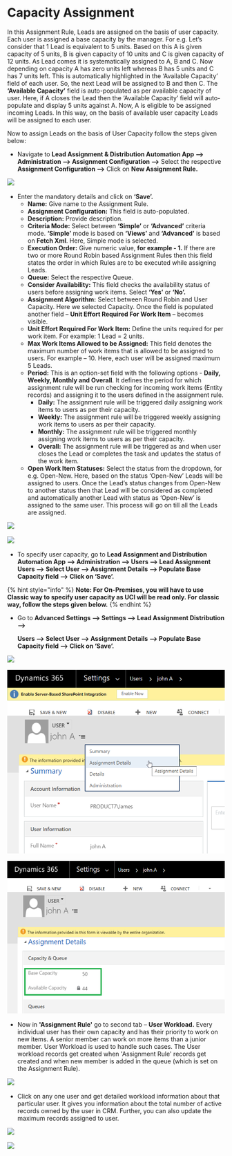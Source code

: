# Capacity Assignment

In this Assignment Rule, Leads are assigned on the basis of user capacity. Each user is assigned a base capacity by the manager. For e.g. Let’s consider that 1 Lead is equivalent to 5 units. Based on this A is given capacity of 5 units, B is given capacity of 10 units and C is given capacity of 12 units. As Lead comes it is systematically assigned to A, B and C. Now depending on capacity A has zero units left whereas B has 5 units and C has 7 units left. This is automatically highlighted in the ‘Available Capacity’ field of each user. So, the next Lead will be assigned to B and then C. The **‘Available Capacity’** field is auto-populated as per available capacity of user. Here, if A closes the Lead then the ‘Available Capacity’ field will auto-populate and display 5 units against A. Now, A is eligible to be assigned incoming Leads. In this way, on the basis of available user capacity Leads will be assigned to each user.

Now to assign Leads on the basis of User Capacity follow the steps given below:

* Navigate to **Lead Assignment & Distribution Automation App --> Administration --> Assignment Configuration -->** Select the respective **Assignment Configuration -->** Click on **New Assignment Rule.**

![](<../../.gitbook/assets/Round Robin\_1.png>)

* Enter the mandatory details and click on **‘Save’.**
  * **Name:** Give name to the Assignment Rule.&#x20;
  * **Assignment Configuration:** This field is auto-populated.&#x20;
  * **Description:** Provide description.&#x20;
  * **Criteria Mode:** Select between **‘Simple’** or **‘Advanced’** criteria mode. **‘Simple’** mode is based on **‘Views’** and **‘Advanced’** is based on **Fetch Xml**. Here, Simple mode is selected.&#x20;
  * **Execution Order:** Give numeric value, **for example - 1.** If there are two or more Round Robin based Assignment Rules then this field states the order in which Rules are to be executed while assigning Leads.&#x20;
  * **Queue:** Select the respective Queue.&#x20;
  * **Consider Availability:** This field checks the availability status of users before assigning work items. Select **‘Yes’** or **‘No’.**
  * **Assignment Algorithm:** Select between Round Robin and User Capacity. Here we selected Capacity. Once the field is populated another field – **Unit Effort Required For Work Item** – becomes visible.&#x20;
  * **Unit Effort Required For Work Item:** Define the units required for per work item. For example: 1 Lead = 2 units.&#x20;
  * **Max Work Items Allowed to be Assigned:** This field denotes the maximum number of work items that is allowed to be assigned to users. For example – 10. Here, each user will be assigned maximum 5 Leads.
  * **Period:** This is an option-set field with the following options - **Daily, Weekly, Monthly and Overall**. It defines the period for which assignment rule will be run checking for incoming work items (Entity records) and assigning it to the users defined in the assignment rule.
    * **Daily:** The assignment rule will be triggered daily assigning work items to users as per their capacity.&#x20;
    * **Weekly:** The assignment rule will be triggered weekly assigning work items to users as per their capacity.
    * **Monthly:** The assignment rule will be triggered monthly assigning work items to users as per their capacity.
    * **Overall:** The assignment rule will be triggered as and when user closes the Lead or completes the task and updates the status of the work item.
  * **Open Work Item Statuses:** Select the status from the dropdown, for e.g. Open-New. Here, based on the status ‘Open-New’ Leads will be assigned to users. Once the Lead’s status changes from Open-New to another status then that Lead will be considered as completed and automatically another Lead with status as ‘Open-New’ is assigned to the same user. This process will go on till all the Leads are assigned.

![](<../../.gitbook/assets/Capacity\_1 (1).png>)

![](../../.gitbook/assets/Capacity\_2.png)

* To specify user capacity, go to **Lead Assignment and Distribution Automation App --> Administration --> Users --> Lead Assignment Users --> Select User --> Assignment Details --> Populate Base Capacity field --> Click on ‘Save’.**

{% hint style="info" %}
**Note: For On-Premises, you will have to use Classic way to specify user capacity as UCI will be read only. For classic way, follow the steps given below.**
{% endhint %}

*   Go to **Advanced Settings --> Settings --> Lead Assignment Distribution -->**&#x20;

    **Users --> Select User --> Assignment Details --> Populate Base Capacity field --> Click on ‘Save’.**

![](<../../.gitbook/assets/User workload\_2.png>)

![](<../../.gitbook/assets/image (56).png>)

![](<../../.gitbook/assets/image (232).png>)

* Now in **'Assignment Rule'** go to second tab – **User Workload.** Every individual user has their own capacity and has their priority to work on new items. A senior member can work on more items than a junior member. User Workload is used to handle such cases. The User workload records get created when 'Assignment Rule' records get created and when new member is added in the queue (which is set on the Assignment Rule).

![](../../.gitbook/assets/Capacity\_5.png)

* Click on any one user and get detailed workload information about that particular user. It gives you information about the total number of active records owned by the user in CRM. Further, you can also update the maximum records assigned to user.

![](<../../.gitbook/assets/Capacity\_6 (1).png>)

![](../../.gitbook/assets/Capacity\_7.png)

####
